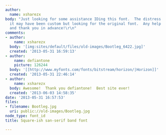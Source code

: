 ```yaml
---
author:
  name: xsharezx
body: "Just looking for some assistance IDing this font.  The distress looks like
  it may have been custom but looking for the original font.  Any help is appreciated
  and thank you in advance!\r\n"
comments:
- author:
    name: xsharezx
  body: '[img:sites/default/files/old-images/Bootleg_6422.jpg]'
  created: '2013-05-31 16:59:13'
- author:
    name: defiantone
    picture: 126244
  body: '[[http://www.myfonts.com/fonts/bitstream/horizon/|Horizon]]'
  created: '2013-05-31 22:46:14'
- author:
    name: xsharezx
  body: Awesome!  Thank you defiantone!  Best site ever!
  created: '2013-06-03 14:58:35'
date: '2013-05-31 16:57:53'
files:
- filename: Bootleg.jpg
  uri: public://old-images/Bootleg.jpg
node_type: font_id
title: Square-ish san-serif band font

---
```

